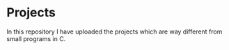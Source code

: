# Projects
In this repository I have uploaded the projects which are way different from small programs in C.
